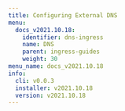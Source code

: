 ```yaml
---
title: Configuring External DNS
menu:
  docs_v2021.10.18:
    identifier: dns-ingress
    name: DNS
    parent: ingress-guides
    weight: 30
menu_name: docs_v2021.10.18
info:
  cli: v0.0.3
  installer: v2021.10.18
  version: v2021.10.18
---
```


